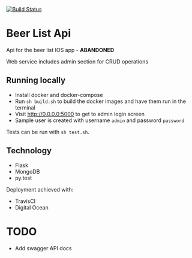 [![Build Status](https://travis-ci.org/PoissonJ/beer-list-api.svg?branch=master)](https://travis-ci.org/PoissonJ/beer-list-api)

# Beer List Api

Api for the beer list IOS app - **ABANDONED**

Web service includes admin section for CRUD operations

## Running locally

- Install docker and docker-compose
- Run `sh build.sh` to build the docker images and have them run in the terminal
- Visit http://0.0.0.0:5000 to get to admin login screen
- Sample user is created with username `admin` and password `password`

Tests can be run with `sh test.sh`.

## Technology

- Flask
- MongoDB
- py.test

Deployment achieved with:

- TravisCI
- Digital Ocean

# TODO

- Add swagger API docs
